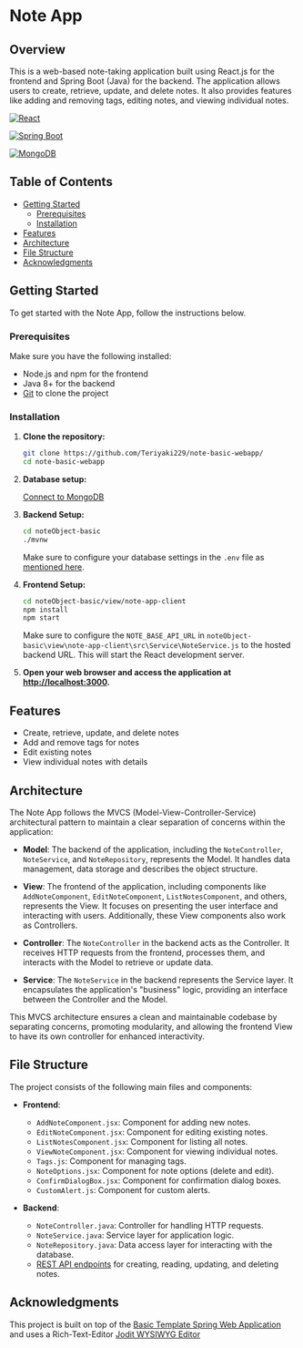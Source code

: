 # Note App

## Overview

This is a web-based note-taking application built using React.js for the frontend and Spring Boot (Java) for the backend. The application allows users to create, retrieve, update, and delete notes. It also provides features like adding and removing tags, editing notes, and viewing individual notes.

[![React](https://img.shields.io/badge/Frontend-React-blue)](https://reactjs.org/)

[![Spring Boot](https://img.shields.io/badge/Backend-Spring%20Boot-green)](https://spring.io/projects/spring-boot)

[![MongoDB](https://img.shields.io/badge/Database-MongoDB-brightgreen)](https://www.mongodb.com/)

## Table of Contents

- [Getting Started](#getting-started)
  - [Prerequisites](#prerequisites)
  - [Installation](#installation)
- [Features](#features)
- [Architecture](#architecture)
- [File Structure](#file-structure)
- [Acknowledgments](#acknowledgments)

## Getting Started

To get started with the Note App, follow the instructions below.

### Prerequisites

Make sure you have the following installed:

- Node.js and npm for the frontend
- Java 8+ for the backend
- [Git](https://git-scm.com/) to clone the project

### Installation

1. **Clone the repository:**

   ```bash
   git clone https://github.com/Teriyaki229/note-basic-webapp/
   cd note-basic-webapp
   ```

2. **Database setup:**

   [Connect to MongoDB](https://www.mongodb.com/docs/compass/current/connect/#connect-to-mongodb)

3. **Backend Setup:**

   ```bash
   cd noteObject-basic
   ./mvnw
   ```

   Make sure to configure your database settings in the `.env` file as [mentioned here](https://github.com/Teriyaki229/noteObject-basic#mongodb-configuration).

4. **Frontend Setup:**

   ```bash
   cd noteObject-basic/view/note-app-client
   npm install
   npm start
   ```

   Make sure to configure the `NOTE_BASE_API_URL` in `noteObject-basic\view\note-app-client\src\Service\NoteService.js` to the hosted backend URL. This will start the React development server.

5. **Open your web browser and access the application at [http://localhost:3000](http://localhost:3000).**

## Features

- Create, retrieve, update, and delete notes
- Add and remove tags for notes
- Edit existing notes
- View individual notes with details

## Architecture

The Note App follows the MVCS (Model-View-Controller-Service) architectural pattern to maintain a clear separation of concerns within the application:

- **Model**: The backend of the application, including the `NoteController`, `NoteService`, and `NoteRepository`, represents the Model. It handles data management, data storage and describes the object structure.

- **View**: The frontend of the application, including components like `AddNoteComponent`, `EditNoteComponent`, `ListNotesComponent`, and others, represents the View. It focuses on presenting the user interface and interacting with users. Additionally, these View components also work as Controllers.

- **Controller**: The `NoteController` in the backend acts as the Controller. It receives HTTP requests from the frontend, processes them, and interacts with the Model to retrieve or update data.

- **Service**: The `NoteService` in the backend represents the Service layer. It encapsulates the application's "business" logic, providing an interface between the Controller and the Model.

This MVCS architecture ensures a clean and maintainable codebase by separating concerns, promoting modularity, and allowing the frontend View to have its own controller for enhanced interactivity.

## File Structure

The project consists of the following main files and components:

- **Frontend**:
  - `AddNoteComponent.jsx`: Component for adding new notes.
  - `EditNoteComponent.jsx`: Component for editing existing notes.
  - `ListNotesComponent.jsx`: Component for listing all notes.
  - `ViewNoteComponent.jsx`: Component for viewing individual notes.
  - `Tags.js`: Component for managing tags.
  - `NoteOptions.jsx`: Component for note options (delete and edit).
  - `ConfirmDialogBox.jsx`: Component for confirmation dialog boxes.
  - `CustomAlert.js`: Component for custom alerts.

- **Backend**:
  - `NoteController.java`: Controller for handling HTTP requests.
  - `NoteService.java`: Service layer for application logic.
  - `NoteRepository.java`: Data access layer for interacting with the database.
  - [REST API endpoints](https://github.com/Teriyaki229/noteObject-basic/blob/master/README.md#rest-api-endpoints) for creating, reading, updating, and deleting notes.

## Acknowledgments

This project is built on top of the [Basic Template Spring Web Application](https://github.com/Teriyaki229/noteObject-basic) and uses a Rich-Text-Editor [Jodit WYSIWYG Editor](https://www.npmjs.com/package/jodit-react)
